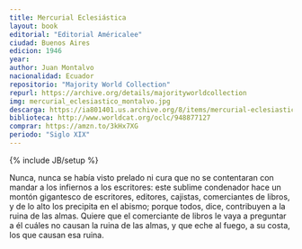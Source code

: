 ```yaml
---
title: Mercurial Eclesiástica
layout: book
editorial: "Editorial Américalee"
ciudad: Buenos Aires
edicion: 1946
year: 
author: Juan Montalvo
nacionalidad: Ecuador
repositorio: "Majority World Collection"
repurl: https://archive.org/details/majorityworldcollection
img: mercurial_eclesiastico_montalvo.jpg
descarga: https://ia801401.us.archive.org/8/items/mercurial-eclesiastica-libro-de-las-verdades/Mercurial%20eclesia%CC%81stica%2C%20libro%20de%20las%20verdades.pdf
biblioteca: http://www.worldcat.org/oclc/948877127
comprar: https://amzn.to/3kHx7XG
periodo: "Siglo XIX"
---
```

{% include JB/setup %}

Nunca, nunca se había visto prelado ni cura que no se contentaran con mandar a los infiernos a los escritores: este sublime condenador hace un montón gigantesco de escritores, editores, cajistas, comerciantes de libros, y de lo alto los precipita en el abismo; porque todos, dice, contribuyen a la ruina de las almas. Quiere que el comerciante de libros le vaya a preguntar a él cuáles no causan la ruina de las almas, y que eche al fuego, a su costa, los que causan esa ruina.
